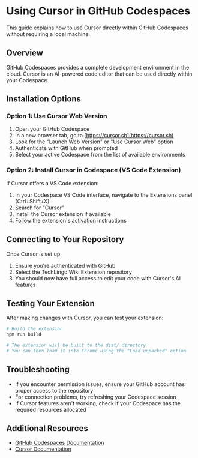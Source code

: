 
# Using Cursor in GitHub Codespaces

This guide explains how to use Cursor directly within GitHub Codespaces without requiring a local machine.

## Overview

GitHub Codespaces provides a complete development environment in the cloud. Cursor is an AI-powered code editor that can be used directly within your Codespace.

## Installation Options

### Option 1: Use Cursor Web Version

1. Open your GitHub Codespace
2. In a new browser tab, go to [https://cursor.sh](https://cursor.sh)
3. Look for the "Launch Web Version" or "Use Cursor Web" option
4. Authenticate with GitHub when prompted
5. Select your active Codespace from the list of available environments

### Option 2: Install Cursor in Codespace (VS Code Extension)

If Cursor offers a VS Code extension:

1. In your Codespace VS Code interface, navigate to the Extensions panel (Ctrl+Shift+X)
2. Search for "Cursor"
3. Install the Cursor extension if available
4. Follow the extension's activation instructions

## Connecting to Your Repository

Once Cursor is set up:

1. Ensure you're authenticated with GitHub
2. Select the TechLingo Wiki Extension repository
3. You should now have full access to edit your code with Cursor's AI features

## Testing Your Extension

After making changes with Cursor, you can test your extension:

```bash
# Build the extension
npm run build

# The extension will be built to the dist/ directory
# You can then load it into Chrome using the "Load unpacked" option
```

## Troubleshooting

- If you encounter permission issues, ensure your GitHub account has proper access to the repository
- For connection problems, try refreshing your Codespace session
- If Cursor features aren't working, check if your Codespace has the required resources allocated

## Additional Resources

- [GitHub Codespaces Documentation](https://docs.github.com/en/codespaces)
- [Cursor Documentation](https://cursor.sh/docs)

